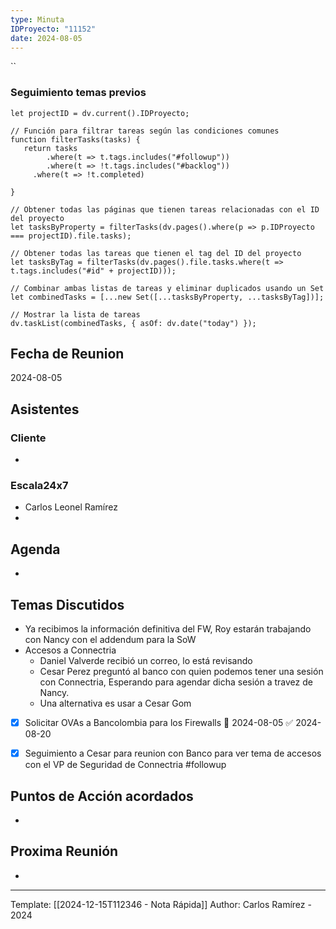 ```yaml
---
type: Minuta
IDProyecto: "11152"
date: 2024-08-05
---
```


``

### Seguimiento temas previos

```dataviewjs
let projectID = dv.current().IDProyecto;

// Función para filtrar tareas según las condiciones comunes
function filterTasks(tasks) {
   return tasks
        .where(t => t.tags.includes("#followup"))
        .where(t => !t.tags.includes("#backlog"))
     .where(t => !t.completed)
        
}

// Obtener todas las páginas que tienen tareas relacionadas con el ID del proyecto
let tasksByProperty = filterTasks(dv.pages().where(p => p.IDProyecto === projectID).file.tasks);

// Obtener todas las tareas que tienen el tag del ID del proyecto
let tasksByTag = filterTasks(dv.pages().file.tasks.where(t => t.tags.includes("#id" + projectID)));

// Combinar ambas listas de tareas y eliminar duplicados usando un Set
let combinedTasks = [...new Set([...tasksByProperty, ...tasksByTag])];

// Mostrar la lista de tareas
dv.taskList(combinedTasks, { asOf: dv.date("today") });
 ```
## Fecha de Reunion
2024-08-05

## Asistentes

### Cliente
* 
### Escala24x7
- Carlos Leonel Ramírez
-  

## Agenda
* 
## Temas Discutidos 
- Ya recibimos la información definitiva del FW, Roy estarán trabajando con Nancy con el addendum para la SoW
- Accesos a Connectria
	- Daniel Valverde recibió un correo, lo está revisando
	- Cesar Perez preguntó al banco con quien podemos tener una sesión con Connectria, Esperando para agendar dicha sesión a travez de Nancy.
	- Una alternativa es usar a Cesar Gom

- [x] Solicitar OVAs a Bancolombia para los Firewalls 📅 2024-08-05 ✅ 2024-08-20
* [x] Seguimiento a Cesar para reunion con Banco para ver tema de accesos con el VP de Seguridad de Connectria #followup

## Puntos de Acción acordados
*  

## Proxima Reunión
*   

---
Template: [[2024-12-15T112346 - Nota Rápida]]
Author: Carlos Ramírez - 2024
